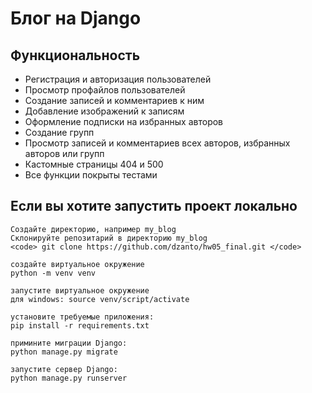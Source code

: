 # Блог на Django

<h2> Функциональность </h2>
<ul>
 <li>Регистрация и авторизация пользователей</li>
 <li>Просмотр профайлов пользователей</li>
 <li>Создание записей и комментариев к ним</li>
 <li>Добавление изображений к записям</li>
 <li>Оформление подписки на избранных авторов</li>
 <li>Создание групп</li>
 <li>Просмотр записей и комментариев всех авторов, избранных авторов или групп</li>
 <li>Кастомные страницы 404 и 500</li>
 <li>Все функции покрыты тестами</li>
</ul>

	
<h2> Если вы хотите запустить проект локально </h2>

	Создайте директорию, например my_blog	
	Склонируйте репозитарий в директорию my_blog
	<code> git clone https://github.com/dzanto/hw05_final.git </code>

	создайте виртуальное окружение
	python -m venv venv
	
	запустите виртуальное окружение
	для windows: source venv/script/activate

	установите требуемые приложения:
	pip install -r requirements.txt

	примините миграции Django:
	python manage.py migrate

	запустите сервер Django:
	python manage.py runserver
